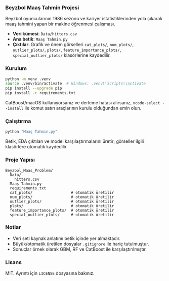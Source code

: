 ### Beyzbol Maaş Tahmin Projesi

Beyzbol oyuncularının 1986 sezonu ve kariyer istatistiklerinden yola çıkarak maaş tahmini yapan bir makine öğrenmesi çalışması.

- **Veri kümesi**: `Data/hitters.csv`
- **Ana betik**: `Maaş Tahmin.py`
- **Çıktılar**: Grafik ve önem görselleri `cat_plots/`, `num_plots/`, `outlier_plots/`, `plots/`, `feature_importance_plots/`, `special_outlier_plots/` klasörlerine kaydedilir.

### Kurulum

```bash
python -m venv .venv
source .venv/bin/activate  # Windows: .venv\\Scripts\\activate
pip install --upgrade pip
pip install -r requirements.txt
```

CatBoost/macOS kullanıyorsanız ve derleme hatası alırsanız, `xcode-select --install` ile komut satırı araçlarının kurulu olduğundan emin olun.

### Çalıştırma

```bash
python "Maaş Tahmin.py"
```

Betik, EDA çıktıları ve model karşılaştırmalarını üretir; görseller ilgili klasörlere otomatik kaydedilir.

### Proje Yapısı

```
Beyzbol_Maas_Problem/
  Data/
    hitters.csv
  Maaş Tahmin.py
  requirements.txt
  cat_plots/                 # otomatik üretilir 
  num_plots/                 # otomatik üretilir 
  outlier_plots/             # otomatik üretilir 
  plots/                     # otomatik üretilir 
  feature_importance_plots/  # otomatik üretilir 
  special_outlier_plots/     # otomatik üretilir 
```

### Notlar
- Veri seti kaynak anlatımı betik içinde yer almaktadır.
- Büyük/otomatik üretilen dosyalar `.gitignore` ile hariç tutulmuştur.
- Sonuçlar örnek olarak GBM, RF ve CatBoost ile karşılaştırılmıştır.

### Lisans
MIT. Ayrıntı için `LICENSE` dosyasına bakınız.
